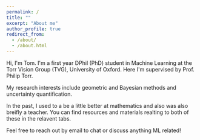 ```yaml
---
permalink: /
title: ""
excerpt: "About me"
author_profile: true
redirect_from: 
  - /about/
  - /about.html
---
```


Hi, I'm Tom. I'm a first year DPhil (PhD) student in Machine Learning at the Torr Vision Group (TVG), University of Oxford. Here I'm supervised by Prof. Philip Torr. 

My research interests include geometric and Bayesian methods and uncertainty quantification. 

In the past, I used to a be a little better at mathematics and also was also breifly a teacher. You can find resources and materials realting to both of these in the relavent tabs. 

Feel free to reach out by email to chat or discuss anything ML related! 